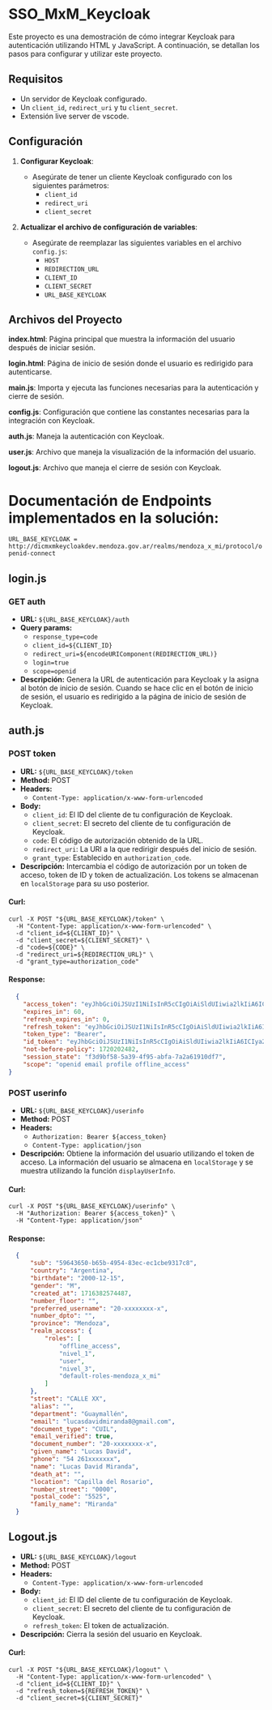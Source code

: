 # SSO_MxM_Keycloak

Este proyecto es una demostración de cómo integrar Keycloak para autenticación utilizando HTML y JavaScript. A continuación, se detallan los pasos para configurar y utilizar este proyecto.

## Requisitos

- Un servidor de Keycloak configurado.
- Un `client_id`, `redirect_uri` y tu `client_secret`.
- Extensión live server de vscode.

## Configuración

1. **Configurar Keycloak**:
   - Asegúrate de tener un cliente Keycloak configurado con los siguientes parámetros:
     - `client_id`
     - `redirect_uri`
     - `client_secret`

2. **Actualizar el archivo de configuración de variables**:
   - Asegúrate de reemplazar las siguientes variables en el archivo `config.js`:
     - `HOST`
     - `REDIRECTION_URL`
     - `CLIENT_ID`
     - `CLIENT_SECRET`
     - `URL_BASE_KEYCLOAK`

## Archivos del Proyecto

**index.html**: Página principal que muestra la información del usuario después de iniciar sesión.


 **login.html**: Página de inicio de sesión donde el usuario es redirigido para autenticarse.

 **main.js**: Importa y ejecuta las funciones necesarias para la autenticación y cierre de sesión.

 **config.js**: Configuración que contiene las constantes necesarias para la integración con Keycloak.

 **auth.js**: Maneja la autenticación con Keycloak.

 **user.js**: Archivo que maneja la visualización de la información del usuario.

 **logout.js**: Archivo que maneja el cierre de sesión con Keycloak.


# Documentación de Endpoints implementados en la solución:

`URL_BASE_KEYCLOAK = http://dicmxmkeycloakdev.mendoza.gov.ar/realms/mendoza_x_mi/protocol/openid-connect`

## login.js

### GET auth

- **URL:** `${URL_BASE_KEYCLOAK}/auth`
- **Query params:**
  - `response_type=code`
  - `client_id=${CLIENT_ID}`
  - `redirect_uri=${encodeURIComponent(REDIRECTION_URL)}`
  - `login=true`
  - `scope=openid`
- **Descripción:**
  Genera la URL de autenticación para Keycloak y la asigna al botón de inicio de sesión. Cuando se hace clic en el botón de inicio de sesión, el usuario es redirigido a la página de inicio de sesión de Keycloak.

## auth.js

### POST token

- **URL:** `${URL_BASE_KEYCLOAK}/token`
- **Method:** POST
- **Headers:**
  - `Content-Type: application/x-www-form-urlencoded`
- **Body:**
  - `client_id`: El ID del cliente de tu configuración de Keycloak.
  - `client_secret`: El secreto del cliente de tu configuración de Keycloak.
  - `code`: El código de autorización obtenido de la URL.
  - `redirect_uri`: La URI a la que redirigir después del inicio de sesión.
  - `grant_type`: Establecido en `authorization_code`.
- **Descripción:**
  Intercambia el código de autorización por un token de acceso, token de ID y token de actualización. Los tokens se almacenan en `localStorage` para su uso posterior.

#### Curl:
```curl
curl -X POST "${URL_BASE_KEYCLOAK}/token" \
  -H "Content-Type: application/x-www-form-urlencoded" \
  -d "client_id=${CLIENT_ID}" \
  -d "client_secret=${CLIENT_SECRET}" \
  -d "code=${CODE}" \
  -d "redirect_uri=${REDIRECTION_URL}" \
  -d "grant_type=authorization_code"
  ```

#### Response:
```json
  {
    "access_token": "eyJhbGciOiJSUzI1NiIsInR5cCIgOiAiSldUIiwia2lkIiA6ICIya2t4bjBUM1lOQUVVYWNtaVcybWJROGp5NV9BMnlxUHZrT09mc2NETnlrIn0.",
    "expires_in": 60,
    "refresh_expires_in": 0,
    "refresh_token": "eyJhbGciOiJSUzI1NiIsInR5cCIgOiAiSldUIiwia2lkIiA6ICIya2t4bjBUM1lOQUVVYWNtaVcybWJROGp5NV9BMnlxUHZrT09mc2NETnlrIn0.",
    "token_type": "Bearer",
    "id_token": "eyJhbGciOiJSUzI1NiIsInR5cCIgOiAiSldUIiwia2lkIiA6ICIya2t4bjBUM1lOQUVVYWNtaVcybWJROGp5NV9BMnlxUHZrT09mc2NETnlrIn0.",
    "not-before-policy": 1720202482,
    "session_state": "f3d9bf58-5a39-4f95-abfa-7a2a61910df7",
    "scope": "openid email profile offline_access"
}
```

### POST userinfo

- **URL:** `${URL_BASE_KEYCLOAK}/userinfo`
- **Method:** POST
- **Headers:**
  - `Authorization: Bearer ${access_token}`
  - `Content-Type: application/json`
- **Descripción:**
  Obtiene la información del usuario utilizando el token de acceso. La información del usuario se almacena en `localStorage` y se muestra utilizando la función `displayUserInfo`.

#### Curl:
```curl
curl -X POST "${URL_BASE_KEYCLOAK}/userinfo" \
  -H "Authorization: Bearer ${access_token}" \
  -H "Content-Type: application/json"
  ```

#### Response:
```json
  {
      "sub": "59643650-b65b-4954-83ec-ec1cbe9317c8",
      "country": "Argentina",
      "birthdate": "2000-12-15",
      "gender": "M",
      "created_at": 1716382574487,
      "number_floor": "",
      "preferred_username": "20-xxxxxxxx-x",
      "number_dpto": "",
      "province": "Mendoza",
      "realm_access": {
          "roles": [
              "offline_access",
              "nivel_1",
              "user",
              "nivel_3",
              "default-roles-mendoza_x_mi"
          ]
      },
      "street": "CALLE XX",
      "alias": "",
      "department": "Guaymallén",
      "email": "lucasdavidmiranda8@gmail.com",
      "document_type": "CUIL",
      "email_verified": true,
      "document_number": "20-xxxxxxxx-x",
      "given_name": "Lucas David",
      "phone": "54 261xxxxxxx",
      "name": "Lucas David Miranda",
      "death_at": "",
      "location": "Capilla del Rosario",
      "number_street": "0000",
      "postal_code": "5525",
      "family_name": "Miranda"
  }
```
## Logout.js

- **URL:** `${URL_BASE_KEYCLOAK}/logout`
- **Method:** POST
- **Headers:**
  - `Content-Type: application/x-www-form-urlencoded`
- **Body:**
  - `client_id`: El ID del cliente de tu configuración de Keycloak.
  - `client_secret`: El secreto del cliente de tu configuración de Keycloak.
  - `refresh_token`: El token de actualización.
- **Descripción:**
  Cierra la sesión del usuario en Keycloak.

#### Curl:
```curl
curl -X POST "${URL_BASE_KEYCLOAK}/logout" \
  -H "Content-Type: application/x-www-form-urlencoded" \
  -d "client_id=${CLIENT_ID}" \
  -d "refresh_token=${REFRESH_TOKEN}" \
  -d "client_secret=${CLIENT_SECRET}"
```